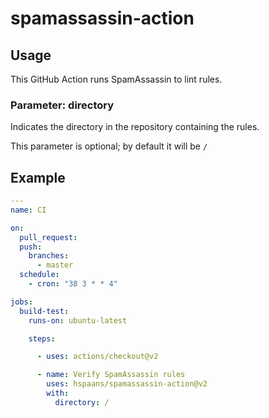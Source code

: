 # spamassassin-action

## Usage

This GitHub Action runs SpamAssassin to lint rules.

### Parameter: directory

Indicates the directory in the repository containing the rules.

This parameter is optional; by default it will be `/`

## Example

```yaml
---
name: CI

on:
  pull_request:
  push:
    branches:
      - master
  schedule:
    - cron: "38 3 * * 4"

jobs:
  build-test:
    runs-on: ubuntu-latest

    steps:

      - uses: actions/checkout@v2

      - name: Verify SpamAssassin rules
        uses: hspaans/spamassassin-action@v2
        with:
          directory: /
```
